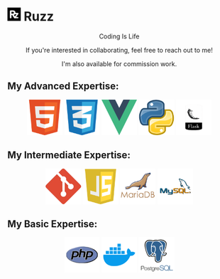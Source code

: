 # <img src="./images/rzlogo.png" alt="ruzz" width="30" height="30"> Ruzz

<p align="center">Coding Is Life</p>
<p align="center">If you're interested in collaborating, feel free to reach out to me!</h5>
<p align="center">I'm also available for commission work.</p>

## My Advanced Expertise:
<div align="center">
    <img src="./images/html.png" alt="Html" width="80" height="80">
    <img src="./images/css.png" alt="Css" width="80" height="80">
    <img src="./images/vue.png" alt="Vue.js Logo" width="80" height="80">
    <img src="./images/python.png" alt="Python" width="80" height="80">
    <img src="./images/flask.png" alt="Flask" width="80" height="80">
</div>

## My Intermediate Expertise:
<div align="center">
    <img src="./images/git.png" alt="git" width="80" height="80">
    <img src="./images/js.png" alt="Js" width="80" height="80">
    <img src="./images/mariadb.png" alt="mariadb" width="80" height="80">
    <img src="./images/mysql.png" alt="mysql" width="80" height="80">
</div>

## My Basic Expertise:
<div align="center">
    <img src="./images/php.png" alt="php" width="80" height="80">
    <img src="./images/docker.png" alt="docker" width="80" height="80">
    <img src="./images/postgre.png" alt="postgres" width="80" height="80">
</div>





